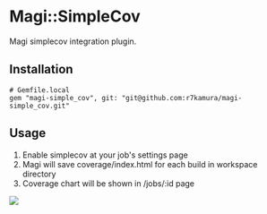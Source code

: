 # Magi::SimpleCov
Magi simplecov integration plugin.

## Installation
```
# Gemfile.local
gem "magi-simple_cov", git: "git@github.com:r7kamura/magi-simple_cov.git"
```

## Usage
1. Enable simplecov at your job's settings page
2. Magi will save coverage/index.html for each build in workspace directory
3. Coverage chart will be shown in /jobs/:id page

![](http://dl.dropbox.com/u/5978869/image/20130623_223742.png)

